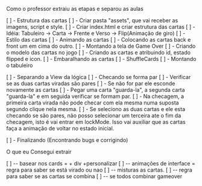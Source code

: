 Como o professor extraiu as etapas e separou as aulas 

[ ] - Estrutura das cartas
    [ ] - Criar pasta "assets", que vai receber as imagens, script e style.
    [ ] - Criar index.html e criar estrutura das cartas
    [ ] - Idéia: Tabuleiro -> Carta -> Frente e Verso -> Flip(Animação de giro)
[ ] - Estilo das cartas
[ ] - Animando as cartas
     [ ] - Colocando as cartas back e front um em cima do outro.
[ ] - Montando a tela de Game Over
[ ] - Criando o modelo das cartas no jogo
    [ ] - Criando as cartas e atribuindo id, estado flipped e icon.
[ ] - Embaralhando as cartas
    [ ] - ShuffleCards
[ ] - Montando o tabuleiro

[ ] - Separando a View da lógica
[ ] - Checando se forma par
    [ ] - Verificar se as duas cartas viradas são pares
    [ ] - Se não for par ele esconde novamente as cartas
    [ ] - Pegar uma carta "guarda-la", a segunda carta "guarda-la" e em seguida verificar se formam par. 
    [ ] - Na checagem, a primeira carta virada não pode checar com ela mesma numa suposta segundo clique nela mesma.
    [ ] - Se seleciono as duas cartas e ele esta checando se são pares, não posso selecionar um terceira ate o fim da checagem, isto é vai entrar em lockMode. Isso vai auxiliar que as cartas faça a animação de voltar no estado inicial.
    
[ ] - Finalizando (Encontrando bugs e corrigindo)




O que eu Consegui extrair

[ ] -- basear nos cards = + div +personalizar
[ ] -- animações de interface = regra para saber se está virado ou nao
[ ] -- misturas as cartas.
[ ] -- regra para saber se as cartas se combina
[ ] -- se todos combinar gameover


